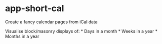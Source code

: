 # app-short-cal

Create a fancy calendar pages from iCal data

Visualise block/masonry displays of:
    * Days in a month
    * Weeks in a year
    * Months in a year